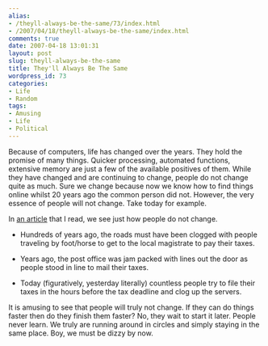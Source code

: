 ```yaml
---
alias:
- /theyll-always-be-the-same/73/index.html
- /2007/04/18/theyll-always-be-the-same/index.html
comments: true
date: 2007-04-18 13:01:31
layout: post
slug: theyll-always-be-the-same
title: They'll Always Be The Same
wordpress_id: 73
categories:
- Life
- Random
tags:
- Amusing
- Life
- Political
---
```


Because of computers, life has changed over the years.  They hold the promise of many things.  Quicker processing, automated functions, extensive memory are just a few of the available positives of them.  While they have changed and are continuing to change, people do not change quite as much.  Sure we change because now we know how to find things online whilst 20 years ago the common person did not.  However, the very essence of people will not change.  Take today for example.

In [an article](http://money.cnn.com/2007/04/18/pf/taxes/intuit_turbotax/?postversion=2007041811) that I read, we see just how people do not change.




  * Hundreds of years ago, the roads must have been clogged with people traveling by foot/horse to get to the local magistrate to pay their taxes.


  * Years ago, the post office was jam packed with lines out the door as people stood in line to mail their taxes.


  * Today (figuratively, yesterday literally) countless people try to file their taxes in the hours before the tax deadline and clog up the servers.



It is amusing to see that people will truly not change.  If they can do things faster then do they finish them faster?  No, they wait to start it later.  People never learn.  We truly are running around in circles and simply staying in the same place.  Boy, we must be dizzy by now.
